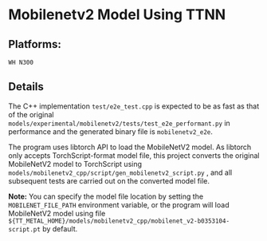 # Mobilenetv2 Model Using TTNN

## Platforms:
    WH N300

## Details
The C++ implementation `test/e2e_test.cpp` is expected to be as fast as that of the original `models/experimental/mobilenetv2/tests/test_e2e_performant.py` in performance and the generated binary file is `mobilenetv2_e2e`.

The program uses libtorch API to load the MobileNetV2 model. As libtorch only accepts TorchScript-format model file, this project converts the original MobileNetV2 model to TorchScript using `models/mobilenetv2_cpp/script/gen_mobilenetv2_script.py` , and all subsequent tests are carried out on the converted model file.

**Note:** You can specify the model file location by setting the `MOBILENET_FILE_PATH` environment variable, or the program will load MobileNetV2 model using file `${TT_METAL_HOME}/models/mobilenetv2_cpp/mobilenet_v2-b0353104-script.pt` by default.
